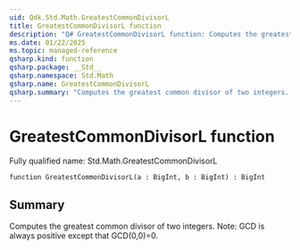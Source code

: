 ```yaml
---
uid: Qdk.Std.Math.GreatestCommonDivisorL
title: GreatestCommonDivisorL function
description: "Q# GreatestCommonDivisorL function: Computes the greatest common divisor of two integers. Note: GCD is always positive except that GCD(0,0)=0."
ms.date: 01/22/2025
ms.topic: managed-reference
qsharp.kind: function
qsharp.package: __Std__
qsharp.namespace: Std.Math
qsharp.name: GreatestCommonDivisorL
qsharp.summary: "Computes the greatest common divisor of two integers. Note: GCD is always positive except that GCD(0,0)=0."
---
```


# GreatestCommonDivisorL function

Fully qualified name: Std.Math.GreatestCommonDivisorL

```qsharp
function GreatestCommonDivisorL(a : BigInt, b : BigInt) : BigInt
```

## Summary
Computes the greatest common divisor of two integers.
Note: GCD is always positive except that GCD(0,0)=0.
